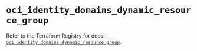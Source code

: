 # `oci_identity_domains_dynamic_resource_group`

Refer to the Terraform Registry for docs: [`oci_identity_domains_dynamic_resource_group`](https://registry.terraform.io/providers/oracle/oci/6.18.0/docs/resources/identity_domains_dynamic_resource_group).
